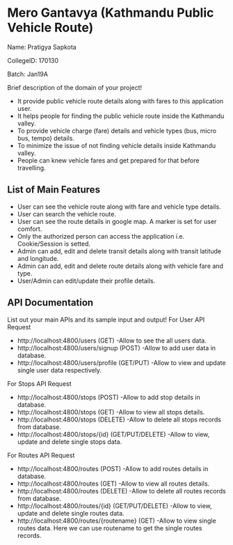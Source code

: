 # Mero Gantavya (Kathmandu Public Vehicle Route)

Name: Pratigya Sapkota

CollegeID: 170130

Batch: Jan19A

Brief description of the domain of your project!

- It provide public vehicle route details along with fares to this application user.
- It helps people for finding the public vehicle route inside the Kathmandu valley.
- To provide vehicle charge (fare) details and vehicle types (bus, micro bus, tempo) details.
- To minimize the issue of not finding vehicle details inside Kathmandu valley.
- People can knew vehicle fares and get prepared for that before travelling.

## List of Main Features
- User can see the vehicle route along with fare and vehicle type details.
- User can search the vehicle route.
- User can see the route details in google map. A marker is set for user comfort.
- Only the authorized person can access the application i.e. Cookie/Session is setted.
- Admin can add, edit and delete transit details along with transit latitude and longitude.
- Admin can add, edit and delete route details along with vehicle fare and type.
- User/Admin can edit/update their profile details.

## API Documentation
List out your main APIs and its sample input and output!
For User API Request
- http://localhost:4800/users (GET)
  -Allow to see the all users data.
- http://localhost:4800/users/signup (POST)
  -Allow to add user data in database.
- http://localhost:4800/users/profile (GET/PUT)
  -Allow to view and update single user data respectively.

For Stops API Request
- http://localhost:4800/stops (POST)
  -Allow to add stop details in database.
- http://localhost:4800/stops (GET)
  -Allow to view all stops details.
- http://localhost:4800/stops (DELETE)
  -Allow to delete all stops records from database.
- http://localhost:4800/stops/{id} (GET/PUT/DELETE)
  -Allow to view, update and delete single stops data.

For Routes API Request
- http://localhost:4800/routes (POST)
  -Allow to add routes details in database.
- http://localhost:4800/routes (GET)
  -Allow to view all routes details.
- http://localhost:4800/routes (DELETE)
  -Allow to delete all routes records from database.
- http://localhost:4800/routes/{id} (GET/PUT/DELETE)
  -Allow to view, update and delete single routes data.
- http://localhost:4800/routes/{routename} (GET)
  -Allow to view single routes data. Here we can use routename to get the single routes records.
